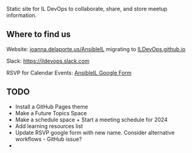 Static site for IL DevOps to collaborate, share, and store meetup information.


## Where to find us
Website: [joanna.delaporte.us/AnsibleIL](https://joanna.delaporte.us/AnsibleIL) migrating to [ILDevOps.github.io](https://ildevops.github.io)

Slack: https://ildevops.slack.com

RSVP for Calendar Events: [AnsibleIL Google Form](https://forms.gle/xdcasEHsouwLJuNJA)

## TODO
- Install a GitHub Pages theme
- Make a Future Topics Space
- Make a schedule space + Start a meeting schedule for 2024
- Add learning resources list
- Update RSVP google form with new name. Consider alternative workflows - GitHub issue?
- 
